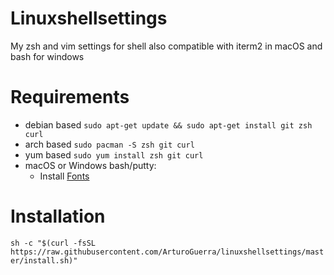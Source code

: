 # Linuxshellsettings
My zsh and vim settings for shell also compatible with iterm2 in macOS and bash for windows

# Requirements
- debian based `sudo apt-get update && sudo apt-get install git zsh curl`
- arch based `sudo pacman -S zsh git curl`
- yum based `sudo yum install zsh git curl`
- macOS or Windows bash/putty:
  - Install [Fonts](https://github.com/powerline/fonts)
  
# Installation

`sh -c "$(curl -fsSL https://raw.githubusercontent.com/ArturoGuerra/linuxshellsettings/master/install.sh)"`
